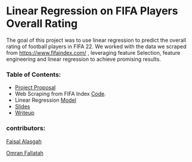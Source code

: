 # Linear Regression on FIFA Players Overall Rating

The goal of this project was to use linear regression to predict the overall rating of football players in FIFA 22. We worked with the data we scraped from <https://www.fifaindex.com/> , leveraging feature Selection, feature engineering and linear regression to achieve promising results.


### Table of Contents:

-   [Project Proposal](Proposal.ipynb)
-   Web Scraping from FIFA Index [Code](FIFA_Web_Scraping.py).
-   Linear Regression [Model](Linear_Regression_Model.ipynb)
-   [Slides](Presentation.pdf)
-   [Writeup](Project_Writeup.md)


### contributors:

[Faisal Alasgah](https://github.com/FaisalAlasgah)

[Omran Fallatah](https://github.com/omran302)
